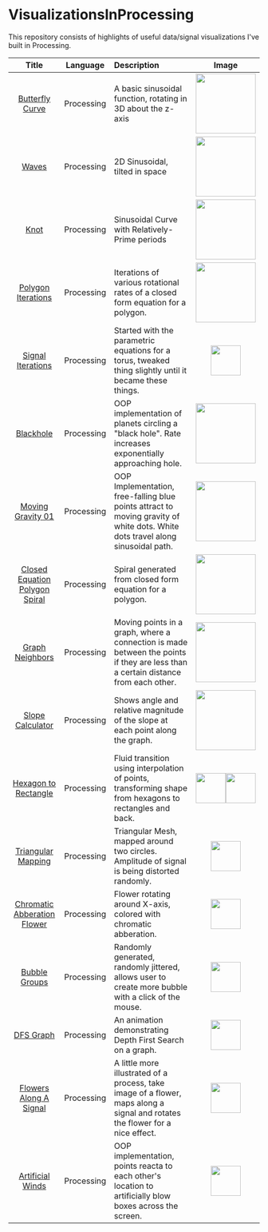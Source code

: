 # VisualizationsInProcessing

This repository consists of highlights of useful data/signal visualizations I've built in Processing.

| Title |Language| Description | Image |
|:-----:|:------:|:------------|:-----:|
|[Butterfly Curve](https://github.com/jbrdge/Visualizations/tree/master/Processing/butterflycurve/butterflycurve.pde)|Processing|A basic sinusoidal function, rotating in 3D about the z-axis|<img align="center" width="120" src="https://raw.githubusercontent.com/jbrdge/Visualizations/master/Processing/butterflycurve/ButterflyCurve-000005.png">|
|[Waves](https://github.com/jbrdge/Visualizations/tree/master/Processing/waves/waves.pde)|Processing|2D Sinusoidal, tilted in space|<img align="center" width="120" src="https://raw.githubusercontent.com/jbrdge/Visualizations/master/Processing/waves/waves-000035.png">|
|[Knot](https://github.com/jbrdge/Visualizations/tree/master/Processing/knot/knot.pde)|Processing|Sinusoidal Curve with Relatively-Prime periods|<img align="center" width="120" src="https://raw.githubusercontent.com/jbrdge/Visualizations/master/Processing/knot/Knot-000006.png">|
|[Polygon Iterations](https://github.com/jbrdge/Visualizations/tree/master/Processing/polygonIterations/polygonIterations.pde)|Processing|Iterations of various rotational rates of a closed form equation for a polygon.|<img align="center" width="120"  src="https://raw.githubusercontent.com/jbrdge/Visualizations/master/Processing/polygonIterations/polygonIterations-000077.png">|
|[Signal Iterations](https://github.com/jbrdge/Visualizations/tree/master/Processing/signalIterations/signalIterations.pde)|Processing|Started with the parametric equations for a torus, tweaked thing slightly until it became these things.|<img align="center" width="60" src="https://raw.githubusercontent.com/jbrdge/Visualizations/master/Processing/signalIterations/signalIterations-000004.png">|
|[Blackhole](https://github.com/jbrdge/Visualizations/tree/master/Processing/blackhole/blackhole.pde)|Processing|OOP implementation of planets circling a "black hole". Rate increases exponentially approaching hole.|<img align="center" width="120" src="https://raw.githubusercontent.com/jbrdge/Visualizations/master/Processing/blackhole/blackhole-000023.png">|
|[Moving Gravity 01](https://github.com/jbrdge/Visualizations/tree/master/Processing/movingGravity01/movingGravity01.pde)|Processing|OOP Implementation, free-falling blue points attract to moving gravity of white dots. White dots travel along sinusoidal path.|<img align="center" width="120" src="https://raw.githubusercontent.com/jbrdge/Visualizations/master/Processing/movingGravity01/movingGravity01-000192.png">|
|[Closed Equation Polygon Spiral](https://github.com/jbrdge/Visualizations/tree/master/Processing/closedPolygonSpiral/closedPolygonSpiral.pde)|Processing|Spiral generated from closed form equation for a polygon.|<img align="center" width="120" src="https://raw.githubusercontent.com/jbrdge/Visualizations/master/Processing/closedPolygonSpiral/closedPolygonSpiral-000020.png">|
|[Graph Neighbors](https://github.com/jbrdge/Visualizations/tree/master/Processing/graphNeighbors/graphNeighbors.pde)|Processing|Moving points in a graph, where a connection is made between the points if they are less than a certain distance from each other.|<img align="center" width="120" src="https://raw.githubusercontent.com/jbrdge/Visualizations/master/Processing/graphNeighbors/graphNeighbors-000007.png">|
|[Slope Calculator](https://github.com/jbrdge/Visualizations/tree/master/Processing/slopeCalculator/slopeCalculator.pde)|Processing|Shows angle and relative magnitude of the slope at each point along the graph.|<img align="center" width="120" src="https://raw.githubusercontent.com/jbrdge/Visualizations/master/Processing/slopeCalculator/slopeCalculator-000124.png">|
|[Hexagon to Rectangle](https://github.com/jbrdge/Visualizations/tree/master/Processing/hexToRect/hexToRect.pde)|Processing|Fluid transition using interpolation of points, transforming shape from hexagons to rectangles and back.|<img align="center" width="60" src="https://raw.githubusercontent.com/jbrdge/Visualizations/master/Processing/hexToRect/hexToRect-000016.png"><img align="center" width="60" src="https://raw.githubusercontent.com/jbrdge/Visualizations/master/Processing/hexToRect/hexToRect-000067.png">|
|[Triangular Mapping](https://github.com/jbrdge/Visualizations/tree/master/Processing/triangularMapping/triangularMapping.pde)|Processing|Triangular Mesh, mapped around two circles. Amplitude of signal is being distorted randomly.|<img align="center" width="60" src="https://raw.githubusercontent.com/jbrdge/Visualizations/master/Processing/triangularMapping/triangularMapping-000102.png">|
|[Chromatic Abberation Flower](https://github.com/jbrdge/Visualizations/tree/master/Processing/chromaticAbberationFlower/chromaticAbberationFlower.pde)|Processing|Flower rotating around X-axis, colored with chromatic abberation.|<img align="center" width="60" src="https://raw.githubusercontent.com/jbrdge/Visualizations/master/Processing/chromaticAbberationFlower/chromaticAbberationFlower-000058.png">|
|[Bubble Groups](https://github.com/jbrdge/Visualizations/tree/master/Processing/bubbleGroups/bubbleGroups.pde)|Processing|Randomly generated, randomly jittered, allows user to create more bubble with a click of the mouse.|<img align="center" width="60" src="https://raw.githubusercontent.com/jbrdge/Visualizations/master/Processing/bubbleGroups/bubbleGroups-000200.png">|
|[DFS Graph](https://github.com/jbrdge/Visualizations/tree/master/Processing/dfsGraph/dfsGraph.pde)|Processing|An animation demonstrating Depth First Search on a graph.|<img align="center" width="60" src="https://github.com/jbrdge/Visualizations/blob/master/Processing/dfsGraph/dfsGraph-000159.png">|
|[Flowers Along A Signal](https://github.com/jbrdge/Visualizations/tree/master/Processing/flowerAlongASignal/flowerAlongASignal.pde)|Processing|A little more illustrated of a process, take image of a flower, maps along a signal and rotates the flower for a nice effect.|<img align="center" width="60" src="https://raw.githubusercontent.com/jbrdge/Visualizations/master/Processing/flowerAlongASignal/flowerAlongASignal-000022.png">|
|[Artificial Winds](https://github.com/jbrdge/Visualizations/tree/master/Processing/artificialWinds/artificialWinds.pde)|Processing|OOP implementation, points reacta to each other's location to artificially blow boxes across the screen.|<img align="center" width="60" src="https://raw.githubusercontent.com/jbrdge/Visualizations/master/Processing/artificialWinds/artificialWinds-000182.png">|